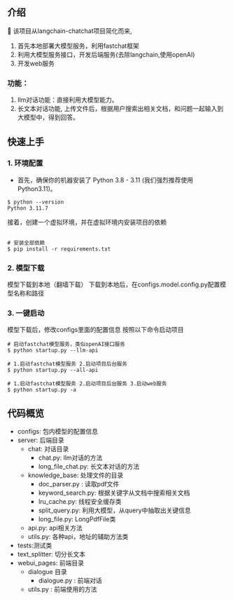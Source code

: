
## 介绍

🤖️ 该项目从langchain-chatchat项目简化而来,
1. 首先本地部署大模型服务，利用fastchat框架
2. 利用大模型服务接口，开发后端服务(去除langchain,使用openAI)
3. 开发web服务

### 功能：
1. llm对话功能：直接利用大模型能力。
2. 长文本对话功能, 上传文件后，根据用户搜索出相关文档，和问题一起输入到大模型中，得到回答。



## 快速上手

### 1. 环境配置

+ 首先，确保你的机器安装了 Python 3.8 - 3.11 (我们强烈推荐使用 Python3.11)。

```
$ python --version
Python 3.11.7
```

接着，创建一个虚拟环境，并在虚拟环境内安装项目的依赖

```shell

# 安装全部依赖
$ pip install -r requirements.txt 
```


### 2. 模型下载

模型下载到本地（翻墙下载）
下载到本地后，在configs.model.config.py配置模型名称和路径


### 3. 一键启动
模型下载后，修改configs里面的配置信息
按照以下命令启动项目

```shell
# 启动fastchat模型服务，类似openAI接口服务
$ python startup.py --llm-api 

# 1.启动fastchat模型服务 2.启动项目后台服务
$ python startup.py --all-api  

# 1.启动fastchat模型服务 2.启动项目后台服务 3.启动web服务
$ python startup.py -a  

```



## 代码概览

* configs: 包内模型的配置信息
* server: 后端目录
  * chat: 对话目录
    * chat.py: llm对话的方法
    * long_file_chat.py: 长文本对话的方法
  * knowledge_base: 处理文件的目录
    * doc_parser.py : 读取pdf文件
    * keyword_search.py: 根据关键字从文档中搜索相关文档
    * lru_cache.py: 线程安全缓存类
    * split_query.py: 利用大模型，从query中抽取出关键信息
    * long_file.py: LongPdfFile类
  * api.py: api相关方法
  * utils.py: 各种api，地址的辅助方法类
* tests:测试类
* text_splitter: 切分长文本
* webui_pages: 前端目录
  * dialogue 目录
    * dialogue.py : 前端对话
  * utils.py : 前端使用的方法  

